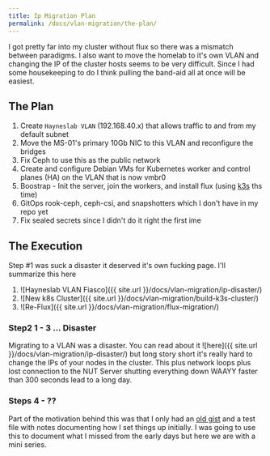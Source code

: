 ```yaml
---
title: Ip Migration Plan
permalink: /docs/vlan-migration/the-plan/
---
```


I got pretty far into my cluster without flux so there was a mismatch between paradigms. I also want to move the homelab to it's own VLAN and changing the IP of the cluster hosts seems to be very difficult. Since I had some housekeeping to do I think pulling the band-aid all at once will be easiest.

## The Plan

1. Create `Hayneslab VLAN` (192.168.40.x) that allows traffic to and from my default subnet
1. Move the MS-01's primary 10Gb NIC to this VLAN and reconfigure the bridges
1. Fix Ceph to use this as the public network
1. Create and configure Debian VMs for Kubernetes worker and control planes (HA) on the VLAN that is now vmbr0
1. Boostrap - Init the server, join the workers, and install flux (using [k3s](https://docs.k3s.io/datastore/ha-embedded) ths time)
1. GitOps rook-ceph, ceph-csi, and snapshotters which I don't have in my repo yet
1. Fix sealed secrets since I didn't do it right the first ime

## The Execution

Step #1 was suck a disaster it deserved it's own fucking page. I'll summarize this here 

1. ![Hayneslab VLAN Fiasco]({{ site.url }}/docs/vlan-migration/ip-disaster/) 
1. ![New k8s Cluster]({{ site.url }}/docs/vlan-migration/build-k3s-cluster/) 
1. ![Re-Flux]({{ site.url }}/docs/vlan-migration/flux-migration/)

### Step2 1 - 3 ... Disaster

Migrating to a VLAN was a disaster. You can read about it ![here]({{ site.url }}/docs/vlan-migration/ip-disaster/) but long story short it's really hard to change the IPs of your nodes in the cluster. This plus network loops plus lost connection to the NUT Server shutting everything down WAAYY faster than 300 seconds lead to a long day.

### Steps 4 - ??

Part of the motivation behind this was that I only had an [old gist](https://gist.github.com/thaynes43/6135cdde0b228900d70ab49dfe386f91) and a test file with notes documenting how I set things up initially. I was going to use this to document what I missed from the early days but here we are with a mini series.